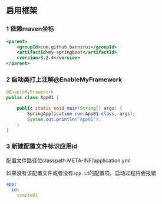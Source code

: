 启用框架
---

### 1 依赖maven坐标

```xml
<parent>
    <groupId>com.github.bannirui</groupId>
    <artifactId>my-springboot</artifactId>
    <version>3.2.4</version>
</parent>
```

### 2 启动类打上注解@EnableMyFramework

```java
@EnableMyFramework
public class App01 {

    public static void main(String[] args) {
        SpringApplication.run(App01.class, args);
        System.out.println("App01");
    }
}
```

### 3 新建配置文件标识应用id

配置文件路径位classpath:META-INF/application.yml

如果没有该配置文件或者没有`app.id`的配置项，启动过程将会报错

```yaml
app:
  id:
    sample01
```
